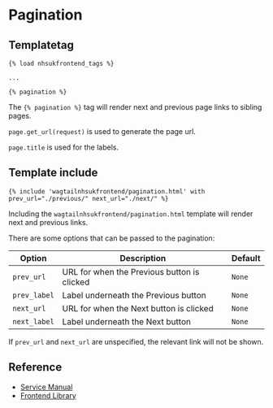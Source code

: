 # Pagination

## Templatetag

```django
{% load nhsukfrontend_tags %}

...

{% pagination %}
```

The `{% pagination %}` tag will render next and previous page links to sibling pages.

`page.get_url(request)` is used to generate the page url.

`page.title` is used for the labels.


## Template include

```django
{% include 'wagtailnhsukfrontend/pagination.html' with prev_url="./previous/" next_url="./next/" %}
```

Including the `wagtailnhsukfrontend/pagination.html` template will render next and previous links.

There are some options that can be passed to the pagination:

| Option | Description | Default |
| ------ | ----------- | ------- |
| `prev_url` | URL for when the Previous button is clicked | `None` |
| `prev_label` | Label underneath the Previous button | `None` |
| `next_url` | URL for when the Next button is clicked | `None` |
| `next_label` | Label underneath the Next button | `None` |

If `prev_url` and `next_url` are unspecified, the relevant link will not be shown.

## Reference

* [Service Manual](https://beta.nhs.uk/service-manual/styles-components-patterns/pagination)
* [Frontend Library](https://github.com/nhsuk/nhsuk-frontend/tree/master/packages/components/pagination)

